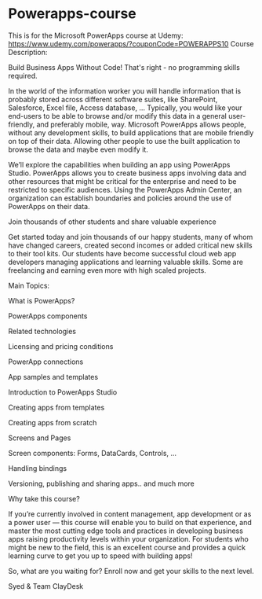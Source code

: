 # Powerapps-course
This is for the Microsoft PowerApps course at Udemy:
https://www.udemy.com/powerapps/?couponCode=POWERAPPS10
Course Description:

Build Business Apps Without Code! That's right - no programming skills required.

In the world of the information worker you will handle information that is probably stored across different software suites, like SharePoint, Salesforce, Excel file, Access database, ... Typically, you would like your end-users to be able to browse and/or modify this data in a general user-friendly, and preferably mobile, way. Microsoft PowerApps allows people, without any development skills, to build applications that are mobile friendly on top of their data. Allowing other people to use the built application to browse the data and maybe even modify it.

We’ll explore the capabilities when building an app using PowerApps Studio. PowerApps allows you to create business apps involving data and other resources that might be critical for the enterprise and need to be restricted to specific audiences. Using the PowerApps Admin Center, an organization can establish boundaries and policies around the use of PowerApps on their data.

Join thousands of other students and share valuable experience

Get started today and join thousands of our happy students, many of whom have changed careers, created second incomes or added critical new skills to their tool kits. Our students have become successful cloud web app developers managing applications and learning valuable skills. Some are freelancing and earning even more with high scaled projects.

Main Topics:

What is PowerApps?

PowerApps components

Related technologies

Licensing and pricing conditions

PowerApp connections

App samples and templates

Introduction to PowerApps Studio

Creating apps from templates

Creating apps from scratch

Screens and Pages

Screen components: Forms, DataCards, Controls, …

Handling bindings

Versioning, publishing and sharing apps.. and much more

Why take this course?

If you’re currently involved in content management, app development or as a power user — this course will enable you to build on that experience, and master the most cutting edge tools and practices in developing business apps raising productivity levels within your organization. For students who might be new to the field, this is an excellent course and provides a quick learning curve to get you up to speed with building apps!

So, what are you waiting for? Enroll now and get your skills to the next level.

Syed & Team ClayDesk
